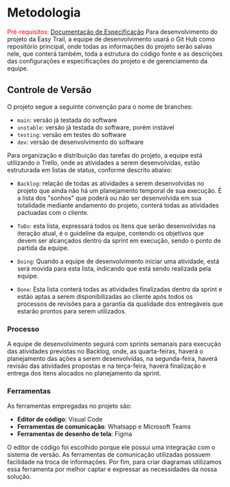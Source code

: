 # Metodologia

<span style="color:red">Pré-requisitos: <a href="02-Especificação do Projeto.md"> Documentação de Especificação</a></span>
Para desenvolvimento do projeto da Easy Trail, a equipe de desenvolvimento usará o Git Hub como repositório principal, onde todas as informações do projeto serão salvas nele, que conterá também, toda a estrutura do código fonte e as descrições das configurações e especificações do projeto e de gerenciamento da equipe.

## Controle de Versão

O projeto segue a seguinte convenção para o nome de branches:

* `main`: versão já testada do software
* `unstable`: versão já testada do software, porém instável
* `testing`: versão em testes do software
* `dev`: versão de desenvolvimento do software


Para organização e distribuição das tarefas do projeto, a equipe está utilizando o Trello, onde as atividades a serem desenvolvidas, estão estruturada em listas de status, conforme descrito abaixo:

* `Backlog`: relação de todas as atividades a serem desenvolvidas no projeto que ainda não há um planejamento temporal de sua execução. É a lista dos "sonhos" que poderá ou não ser desenvolvida em sua totalidade mediante andamento do projeto, conterá todas as atividades pactuadas com o cliente.

* `ToDo`: esta lista, expressará todos os itens que serão desenvolvidas na iteração atual, é o guideline da equipe, contendo os objetivos que devem ser alcançados dentro da sprint em execução, sendo o ponto de partida da equipe.

* `Doing`: Quando a equipe de desenvolvimento iniciar uma atividade, está será movida para esta lista, indicando que está sendo realizada  pela equipe.

* `Done`: Esta lista conterá todas as atividades finalizadas dentro da sprint e estão aptas a serem disponibilizadas ao cliente após todos os processos de revisões para a garantia da qualidade dos entregáveis que estarão prontos para serem utilizados.

### Processo

A equipe de desenvolvimento seguirá com sprints semanais para execução das atividades previstas no Backlog, onde, as quarta-feiras, haverá o planejamento das ações a serem desenvolvidas, na segunda-feira, haverá revisão das atividades propostas e na terça-feira, haverá finalização e entrega dos itens alocados no planejamento da sprint.

### Ferramentas

As ferramentas empregadas no projeto são:

* **Editor de código**: Visual Code
* **Ferramentas de comunicação**: Whatsapp e Microsoft Teams
* **Ferramentas de desenho de tela**: Figma

O editor de código foi escolhido porque ele possui uma integração com o sistema de versão. As ferramentas de comunicação utilizadas possuem facilidade na troca de informações. Por fim, para criar diagramas utilizamos essa ferramenta por melhor captar e expressar as necessidades da nossa solução.
